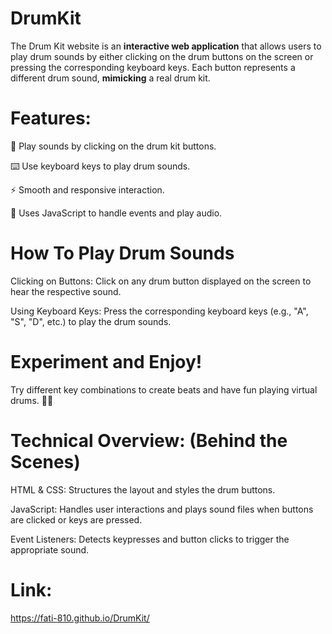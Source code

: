 # DrumKit 
The Drum Kit website is an **interactive web application** that allows users to play drum sounds by either clicking on the drum buttons on the screen or pressing the corresponding keyboard keys. Each button represents a different drum sound, **mimicking** a real drum kit.

# Features:

🥁 Play sounds by clicking on the drum kit buttons.

⌨️ Use keyboard keys to play drum sounds.

⚡ Smooth and responsive interaction.

🧠 Uses JavaScript to handle events and play audio.

# How To Play Drum Sounds

Clicking on Buttons: 
Click on any drum button displayed on the screen to hear the respective sound.

Using Keyboard Keys:
Press the corresponding keyboard keys (e.g., "A", "S", "D", etc.) to play the drum sounds.

# Experiment and Enjoy!
Try different key combinations to create beats and have fun playing virtual drums. 🎵🥁

# Technical Overview: (Behind the Scenes)
HTML & CSS: Structures the layout and styles the drum buttons.

JavaScript: Handles user interactions and plays sound files when buttons are clicked or keys are pressed.

Event Listeners: Detects keypresses and button clicks to trigger the appropriate sound.

# Link: 
https://fati-810.github.io/DrumKit/
